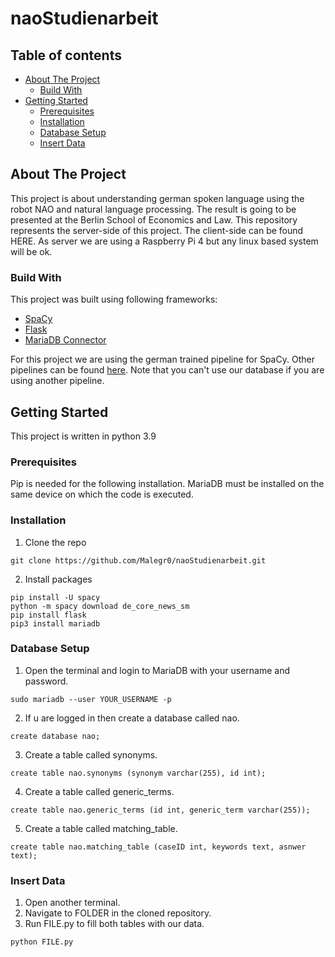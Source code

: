 # naoStudienarbeit

## Table of contents
* [About The Project](#about-the-project)
  * [Build With](#build-with)
* [Getting Started](#getting-started)
  * [Prerequisites](#prerequisites)
  * [Installation](#installation)
  * [Database Setup](#database-setup)
  * [Insert Data](#insert-data)

## About The Project
This project is about understanding german spoken language using the robot NAO and natural language processing. The result is going to be presented at the Berlin School
of Economics and Law. This repository represents the server-side of this project. The client-side can be found HERE. As server we are using a Raspberry Pi 4 but any linux
based system will be ok.

### Build With
This project was built using following frameworks:
  - [SpaCy](https://spacy.io/)
  - [Flask](https://flask.palletsprojects.com/en/2.0.x/)
  - [MariaDB Connector](https://mariadb.com/de/resources/blog/how-to-connect-python-programs-to-mariadb/)

For this project we are using the german trained pipeline for SpaCy. Other pipelines can be found [here](https://spacy.io/usage).
Note that you can't use our database if you are using another pipeline.

## Getting Started
This project is written in python 3.9

### Prerequisites
Pip is needed for the following installation.
MariaDB must be installed on the same device on which the code is executed.

### Installation
1. Clone the repo
```
git clone https://github.com/Malegr0/naoStudienarbeit.git
```
2. Install packages
```
pip install -U spacy
python -m spacy download de_core_news_sm
pip install flask
pip3 install mariadb
```

### Database Setup
1. Open the terminal and login to MariaDB with your username and password.
```
sudo mariadb --user YOUR_USERNAME -p
```
2. If u are logged in then create a database called nao.
```
create database nao;
```
3. Create a table called synonyms.
```
create table nao.synonyms (synonym varchar(255), id int);
```
4. Create a table called generic_terms.
```
create table nao.generic_terms (id int, generic_term varchar(255));
```
5. Create a table called matching_table.
```
create table nao.matching_table (caseID int, keywords text, asnwer text);
```

### Insert Data
1. Open another terminal.
2. Navigate to FOLDER in the cloned repository.
3. Run FILE.py to fill both tables with our data.
```
python FILE.py
```
